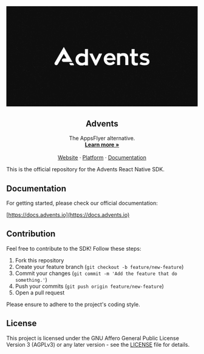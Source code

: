 <a href="https://advents.io/?utm_medium=social&utm_source=github&utm_campaign=advents-react-native-repo">
  <img alt="Advents is the mobile attribution tool for modern apps." src="./.github/og.png">
</a>

<h2 align="center">Advents</h2>

<p align="center">
  The AppsFlyer alternative.
  <br />
  <a href="https://advents.io/?utm_medium=social&utm_source=github&utm_campaign=advents-react-native-repo"><strong>Learn more »</strong></a>
  <br />
  <br />
  <a href="https://advents.io/?utm_medium=social&utm_source=github&utm_campaign=advents-react-native-repo">Website</a>
  ·
  <a href="https://app.advents.io">Platform</a>
  ·
  <a href="https://docs.advents.io">Documentation</a>
</p>

This is the official repository for the Advents React Native SDK.

## Documentation

For getting started, please check our official documentation:

[https://docs.advents.io](https://docs.advents.io)

## Contribution

Feel free to contribute to the SDK! Follow these steps:

1. Fork this repository
2. Create your feature branch (`git checkout -b feature/new-feature`)
3. Commit your changes (`git commit -m 'Add the feature that do something.'`)
4. Push your commits (`git push origin feature/new-feature`)
5. Open a pull request

Please ensure to adhere to the project's coding style.

## License

This project is licensed under the GNU Affero General Public License Version 3 (AGPLv3) or any later version - see the [LICENSE](LICENSE.md) file for details.
